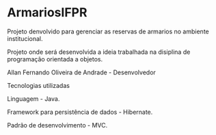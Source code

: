 # ArmariosIFPR
Projeto denvolvido para gerenciar as reservas de armarios no ambiente institucional.


Projeto onde será desenvolvida a ideia trabalhada na disiplina de programação orientada a objetos.

Allan Fernando Oliveira de Andrade - Desenvolvedor

Tecnologias utilizadas

Linguagem - Java.

Framework para persistência de dados - Hibernate.

Padrão de desenvolvimento - MVC.
